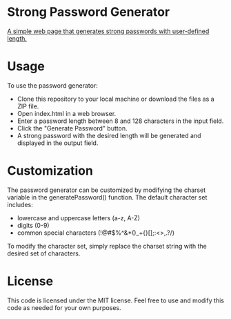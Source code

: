 # Strong Password Generator
[A simple web page that generates strong passwords with user-defined length.](https://mrhumanrebel.github.io/strong_password_generator/)

# Usage
To use the password generator:

- Clone this repository to your local machine or download the files as a ZIP file.
- Open index.html in a web browser.
- Enter a password length between 8 and 128 characters in the input field.
- Click the "Generate Password" button.
- A strong password with the desired length will be generated and displayed in the output field.

# Customization
The password generator can be customized by modifying the charset variable in the generatePassword() function. The default character set includes:

- lowercase and uppercase letters (a-z, A-Z)
- digits (0-9)
- common special characters (!@#$%^&*()_+{}[];:<>,.?/)

To modify the character set, simply replace the charset string with the desired set of characters.

# License
This code is licensed under the MIT license. Feel free to use and modify this code as needed for your own purposes.
